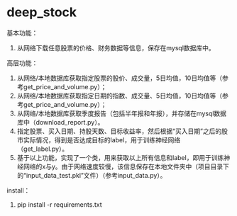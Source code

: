 ﻿# deep_stock
基本功能：
1. 从网络下载任意股票的价格、财务数据等信息，保存在mysql数据库中。

高层功能：
1. 从网络/本地数据库获取指定股票的股价、成交量，5日均值，10日均值等（参考get_price_and_volume.py）；
2. 从网络/本地数据库获取指定日期的指数、成交量、5日均值，10日均值等（参考get_price_and_volume.py）；
3. 从网络/本地数据库获取季度报告（包括半年报和年报），并存储在mysql数据库中（download_report.py）。
4. 指定股票、买入日期、持股天数、目标收益率，然后根据“买入日期”之后的股市实际情况，得到是否达成目标的label，用于训练神经网络（get_label.py）。
4. 基于以上功能，实现了一个类，用来获取以上所有信息和label，即用于训练神经网络的x与y。由于网络速度较慢，该信息保存在本地文件夹中（项目目录下的“input_data_test.pkl”文件）（参考input_data.py）。

install：
1. pip install -r requirements.txt




